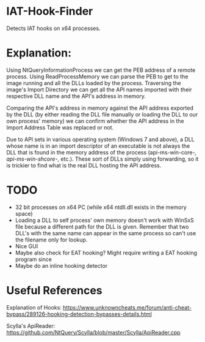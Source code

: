 # IAT-Hook-Finder
Detects IAT hooks on x64 processes.

# Explanation:

Using NtQueryInformationProcess we can get the PEB address of a remote process.
Using ReadProcessMemory we can parse the PEB to get to the image running and all the DLLs loaded by the process.
Traversing the image's Import Directory we can get all the API names imported with their respective DLL name and the API's address in memory.

Comparing the API's address in memory against the API address exported by the DLL (by either reading the DLL file manually or loading the DLL to our own process' memory) we can confirm whether the API address in the Import Address Table was replaced or not.

Due to API sets in various operating system (Windows 7 and above), a DLL whose name is in an import descriptor of an executable is not always the DLL that is found in the memory address of the process (api-ms-win-core-*, api-ms-win-shcore-*, etc.). These sort of DLLs simply using forwarding, so it is trickier to find what is the real DLL hosting the API address.

# TODO
- 32 bit processes on x64 PC (while x64 ntdll.dll exists in the memory space)
- Loading a DLL to self process' own memory doesn't work with WinSxS file because a different path for the DLL is given. Remember that two DLL's with the same name can appear in the same process so can't use the filename only for lookup.
- Nice GUI
- Maybe also check for EAT hooking? Might require writing a EAT hooking program since 
- Maybe do an inline hooking detector

# Useful References

Explanation of Hooks:
https://www.unknowncheats.me/forum/anti-cheat-bypass/289126-hooking-detection-bypasses-details.html

Scylla's ApiReader:
https://github.com/NtQuery/Scylla/blob/master/Scylla/ApiReader.cpp
